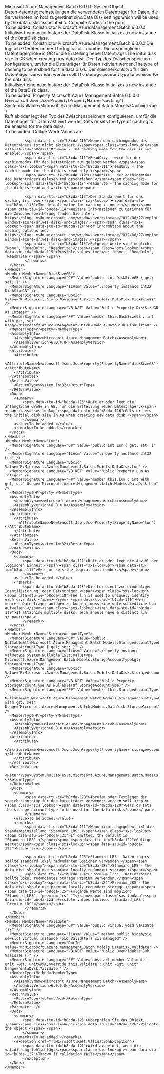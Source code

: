 <Type Name="DataDisk" FullName="Microsoft.Azure.Management.Batch.Models.DataDisk">
  <TypeSignature Language="C#" Value="public class DataDisk" />
  <TypeSignature Language="ILAsm" Value=".class public auto ansi beforefieldinit DataDisk extends System.Object" />
  <TypeSignature Language="DocId" Value="T:Microsoft.Azure.Management.Batch.Models.DataDisk" />
  <TypeSignature Language="VB.NET" Value="Public Class DataDisk" />
  <TypeSignature Language="F#" Value="type DataDisk = class" />
  <AssemblyInfo>
    <AssemblyName>Microsoft.Azure.Management.Batch</AssemblyName>
    <AssemblyVersion>6.0.0.0</AssemblyVersion>
  </AssemblyInfo>
  <Base>
    <BaseTypeName>System.Object</BaseTypeName>
  </Base>
  <Interfaces />
  <Docs>
    <summary>
            <span data-ttu-id="b8cda-101">Daten-datenträgereinstellungen die verwendeten Datenträger für Daten, die Serverknoten im Pool zugeordnet sind.</span><span class="sxs-lookup"><span data-stu-id="b8cda-101">Data Disk settings which will be used by the data disks associated to Compute Nodes in the pool.</span></span>
            </summary>
    <remarks>To be added.</remarks>
  </Docs>
  <Members>
    <Member MemberName=".ctor">
      <MemberSignature Language="C#" Value="public DataDisk ();" />
      <MemberSignature Language="ILAsm" Value=".method public hidebysig specialname rtspecialname instance void .ctor() cil managed" />
      <MemberSignature Language="DocId" Value="M:Microsoft.Azure.Management.Batch.Models.DataDisk.#ctor" />
      <MemberSignature Language="VB.NET" Value="Public Sub New ()" />
      <MemberType>Constructor</MemberType>
      <AssemblyInfo>
        <AssemblyName>Microsoft.Azure.Management.Batch</AssemblyName>
        <AssemblyVersion>6.0.0.0</AssemblyVersion>
      </AssemblyInfo>
      <Parameters />
      <Docs>
        <summary>
            <span data-ttu-id="b8cda-102">Initialisiert eine neue Instanz der DataDisk-Klasse.</span><span class="sxs-lookup"><span data-stu-id="b8cda-102">Initializes a new instance of the DataDisk class.</span></span>
            </summary>
        <remarks>To be added.</remarks>
      </Docs>
    </Member>
    <Member MemberName=".ctor">
      <MemberSignature Language="C#" Value="public DataDisk (int lun, int diskSizeGB, Nullable&lt;Microsoft.Azure.Management.Batch.Models.CachingType&gt; caching = null, Nullable&lt;Microsoft.Azure.Management.Batch.Models.StorageAccountType&gt; storageAccountType = null);" />
      <MemberSignature Language="ILAsm" Value=".method public hidebysig specialname rtspecialname instance void .ctor(int32 lun, int32 diskSizeGB, valuetype System.Nullable`1&lt;valuetype Microsoft.Azure.Management.Batch.Models.CachingType&gt; caching, valuetype System.Nullable`1&lt;valuetype Microsoft.Azure.Management.Batch.Models.StorageAccountType&gt; storageAccountType) cil managed" />
      <MemberSignature Language="DocId" Value="M:Microsoft.Azure.Management.Batch.Models.DataDisk.#ctor(System.Int32,System.Int32,System.Nullable{Microsoft.Azure.Management.Batch.Models.CachingType},System.Nullable{Microsoft.Azure.Management.Batch.Models.StorageAccountType})" />
      <MemberSignature Language="VB.NET" Value="Public Sub New (lun As Integer, diskSizeGB As Integer, Optional caching As Nullable(Of CachingType) = null, Optional storageAccountType As Nullable(Of StorageAccountType) = null)" />
      <MemberSignature Language="F#" Value="new Microsoft.Azure.Management.Batch.Models.DataDisk : int * int * Nullable&lt;Microsoft.Azure.Management.Batch.Models.CachingType&gt; * Nullable&lt;Microsoft.Azure.Management.Batch.Models.StorageAccountType&gt; -&gt; Microsoft.Azure.Management.Batch.Models.DataDisk" Usage="new Microsoft.Azure.Management.Batch.Models.DataDisk (lun, diskSizeGB, caching, storageAccountType)" />
      <MemberType>Constructor</MemberType>
      <AssemblyInfo>
        <AssemblyName>Microsoft.Azure.Management.Batch</AssemblyName>
        <AssemblyVersion>6.0.0.0</AssemblyVersion>
      </AssemblyInfo>
      <Parameters>
        <Parameter Name="lun" Type="System.Int32" />
        <Parameter Name="diskSizeGB" Type="System.Int32" />
        <Parameter Name="caching" Type="System.Nullable&lt;Microsoft.Azure.Management.Batch.Models.CachingType&gt;" />
        <Parameter Name="storageAccountType" Type="System.Nullable&lt;Microsoft.Azure.Management.Batch.Models.StorageAccountType&gt;" />
      </Parameters>
      <Docs>
        <param name="lun"><span data-ttu-id="b8cda-103">Die logische Gerätenummer.</span><span class="sxs-lookup"><span data-stu-id="b8cda-103">The logical unit number.</span></span></param>
        <param name="diskSizeGB"><span data-ttu-id="b8cda-104">Die ursprüngliche Datenträgergröße in GB für die Erstellung neuer Datenträger.</span><span class="sxs-lookup"><span data-stu-id="b8cda-104">The initial disk size in GB when creating new data disk.</span></span></param>
        <param name="caching"><span data-ttu-id="b8cda-105">Der Typ des Zwischenspeichern konfigurieren, um für die Datenträger für Daten aktiviert werden.</span><span class="sxs-lookup"><span data-stu-id="b8cda-105">The type of caching to be enabled for the data disks.</span></span></param>
        <param name="storageAccountType"><span data-ttu-id="b8cda-106">Der speicherkontotyp für den Datenträger verwendet werden soll.</span><span class="sxs-lookup"><span data-stu-id="b8cda-106">The storage account type to be used for the data disk.</span></span></param>
        <summary>
            <span data-ttu-id="b8cda-107">Initialisiert eine neue Instanz der DataDisk-Klasse.</span><span class="sxs-lookup"><span data-stu-id="b8cda-107">Initializes a new instance of the DataDisk class.</span></span>
            </summary>
        <remarks>To be added.</remarks>
      </Docs>
    </Member>
    <Member MemberName="Caching">
      <MemberSignature Language="C#" Value="public Nullable&lt;Microsoft.Azure.Management.Batch.Models.CachingType&gt; Caching { get; set; }" />
      <MemberSignature Language="ILAsm" Value=".property instance valuetype System.Nullable`1&lt;valuetype Microsoft.Azure.Management.Batch.Models.CachingType&gt; Caching" />
      <MemberSignature Language="DocId" Value="P:Microsoft.Azure.Management.Batch.Models.DataDisk.Caching" />
      <MemberSignature Language="VB.NET" Value="Public Property Caching As Nullable(Of CachingType)" />
      <MemberSignature Language="F#" Value="member this.Caching : Nullable&lt;Microsoft.Azure.Management.Batch.Models.CachingType&gt; with get, set" Usage="Microsoft.Azure.Management.Batch.Models.DataDisk.Caching" />
      <MemberType>Property</MemberType>
      <AssemblyInfo>
        <AssemblyName>Microsoft.Azure.Management.Batch</AssemblyName>
        <AssemblyVersion>6.0.0.0</AssemblyVersion>
      </AssemblyInfo>
      <Attributes>
        <Attribute>
          <AttributeName>Newtonsoft.Json.JsonProperty(PropertyName="caching")</AttributeName>
        </Attribute>
      </Attributes>
      <ReturnValue>
        <ReturnType>System.Nullable&lt;Microsoft.Azure.Management.Batch.Models.CachingType&gt;</ReturnType>
      </ReturnValue>
      <Docs>
        <summary>
             <span data-ttu-id="b8cda-108">Ruft ab oder legt den Typ des Zwischenspeichern konfigurieren, um für die Datenträger für Daten aktiviert werden.</span><span class="sxs-lookup"><span data-stu-id="b8cda-108">Gets or sets the type of caching to be enabled for the data disks.</span></span>
             </summary>
        <value>To be added.</value>
        <remarks>
             <span data-ttu-id="b8cda-109">Gültige Werte:</span><span class="sxs-lookup"><span data-stu-id="b8cda-109">Values are:</span></span>
            
             <span data-ttu-id="b8cda-110">None: den cachingmodus des Datenträgers ist nicht aktiviert.</span><span class="sxs-lookup"><span data-stu-id="b8cda-110">none - The caching mode for the disk is not enabled.</span></span>
             <span data-ttu-id="b8cda-111">ReadOnly - wird für der cachingmodus für den Datenträger nur gelesen werden.</span><span class="sxs-lookup"><span data-stu-id="b8cda-111">readOnly - The caching mode for the disk is read only.</span></span>
             <span data-ttu-id="b8cda-112">ReadWrite - der cachingmodus des Datenträgers gelesen und geschrieben.</span><span class="sxs-lookup"><span data-stu-id="b8cda-112">readWrite - The caching mode for the disk is read and write.</span></span>
            
             <span data-ttu-id="b8cda-113">Der Standardwert für das caching ist none.</span><span class="sxs-lookup"><span data-stu-id="b8cda-113">The default value for caching is none.</span></span> <span data-ttu-id="b8cda-114">Weitere Informationen zu Optionen für die Zwischenspeicherung finden Sie unter: https://blogs.msdn.microsoft.com/windowsazurestorage/2012/06/27/exploring-windows-azure-drives-disks-and-images/.</span><span class="sxs-lookup"><span data-stu-id="b8cda-114">For information about the caching options see: https://blogs.msdn.microsoft.com/windowsazurestorage/2012/06/27/exploring-windows-azure-drives-disks-and-images/.</span></span>
             <span data-ttu-id="b8cda-115">Folgende Werte sind möglich: "None", "ReadOnly", "ReadWrite"</span><span class="sxs-lookup"><span data-stu-id="b8cda-115">Possible values include: 'None', 'ReadOnly', 'ReadWrite'</span></span>
             </remarks>
      </Docs>
    </Member>
    <Member MemberName="DiskSizeGB">
      <MemberSignature Language="C#" Value="public int DiskSizeGB { get; set; }" />
      <MemberSignature Language="ILAsm" Value=".property instance int32 DiskSizeGB" />
      <MemberSignature Language="DocId" Value="P:Microsoft.Azure.Management.Batch.Models.DataDisk.DiskSizeGB" />
      <MemberSignature Language="VB.NET" Value="Public Property DiskSizeGB As Integer" />
      <MemberSignature Language="F#" Value="member this.DiskSizeGB : int with get, set" Usage="Microsoft.Azure.Management.Batch.Models.DataDisk.DiskSizeGB" />
      <MemberType>Property</MemberType>
      <AssemblyInfo>
        <AssemblyName>Microsoft.Azure.Management.Batch</AssemblyName>
        <AssemblyVersion>6.0.0.0</AssemblyVersion>
      </AssemblyInfo>
      <Attributes>
        <Attribute>
          <AttributeName>Newtonsoft.Json.JsonProperty(PropertyName="diskSizeGB")</AttributeName>
        </Attribute>
      </Attributes>
      <ReturnValue>
        <ReturnType>System.Int32</ReturnType>
      </ReturnValue>
      <Docs>
        <summary>
            <span data-ttu-id="b8cda-116">Ruft ab oder legt die anfängliche Größe in GB, für die Erstellung neuer Datenträger.</span><span class="sxs-lookup"><span data-stu-id="b8cda-116">Gets or sets the initial disk size in GB when creating new data disk.</span></span>
            </summary>
        <value>To be added.</value>
        <remarks>To be added.</remarks>
      </Docs>
    </Member>
    <Member MemberName="Lun">
      <MemberSignature Language="C#" Value="public int Lun { get; set; }" />
      <MemberSignature Language="ILAsm" Value=".property instance int32 Lun" />
      <MemberSignature Language="DocId" Value="P:Microsoft.Azure.Management.Batch.Models.DataDisk.Lun" />
      <MemberSignature Language="VB.NET" Value="Public Property Lun As Integer" />
      <MemberSignature Language="F#" Value="member this.Lun : int with get, set" Usage="Microsoft.Azure.Management.Batch.Models.DataDisk.Lun" />
      <MemberType>Property</MemberType>
      <AssemblyInfo>
        <AssemblyName>Microsoft.Azure.Management.Batch</AssemblyName>
        <AssemblyVersion>6.0.0.0</AssemblyVersion>
      </AssemblyInfo>
      <Attributes>
        <Attribute>
          <AttributeName>Newtonsoft.Json.JsonProperty(PropertyName="lun")</AttributeName>
        </Attribute>
      </Attributes>
      <ReturnValue>
        <ReturnType>System.Int32</ReturnType>
      </ReturnValue>
      <Docs>
        <summary>
            <span data-ttu-id="b8cda-117">Ruft ab oder legt die Anzahl der logischen Einheit.</span><span class="sxs-lookup"><span data-stu-id="b8cda-117">Gets or sets the logical unit number.</span></span>
            </summary>
        <value>To be added.</value>
        <remarks>
            <span data-ttu-id="b8cda-118">Die Lun dient zur eindeutigen Identifizierung jeder Datenträger.</span><span class="sxs-lookup"><span data-stu-id="b8cda-118">The lun is used to uniquely identify each data disk.</span></span> <span data-ttu-id="b8cda-119">Wenn mehrere Datenträger anfügen zu können, muss eine unterschiedliche Lun aufweisen.</span><span class="sxs-lookup"><span data-stu-id="b8cda-119">If attaching multiple disks, each should have a distinct lun.</span></span>
            </remarks>
      </Docs>
    </Member>
    <Member MemberName="StorageAccountType">
      <MemberSignature Language="C#" Value="public Nullable&lt;Microsoft.Azure.Management.Batch.Models.StorageAccountType&gt; StorageAccountType { get; set; }" />
      <MemberSignature Language="ILAsm" Value=".property instance valuetype System.Nullable`1&lt;valuetype Microsoft.Azure.Management.Batch.Models.StorageAccountType&gt; StorageAccountType" />
      <MemberSignature Language="DocId" Value="P:Microsoft.Azure.Management.Batch.Models.DataDisk.StorageAccountType" />
      <MemberSignature Language="VB.NET" Value="Public Property StorageAccountType As Nullable(Of StorageAccountType)" />
      <MemberSignature Language="F#" Value="member this.StorageAccountType : Nullable&lt;Microsoft.Azure.Management.Batch.Models.StorageAccountType&gt; with get, set" Usage="Microsoft.Azure.Management.Batch.Models.DataDisk.StorageAccountType" />
      <MemberType>Property</MemberType>
      <AssemblyInfo>
        <AssemblyName>Microsoft.Azure.Management.Batch</AssemblyName>
        <AssemblyVersion>6.0.0.0</AssemblyVersion>
      </AssemblyInfo>
      <Attributes>
        <Attribute>
          <AttributeName>Newtonsoft.Json.JsonProperty(PropertyName="storageAccountType")</AttributeName>
        </Attribute>
      </Attributes>
      <ReturnValue>
        <ReturnType>System.Nullable&lt;Microsoft.Azure.Management.Batch.Models.StorageAccountType&gt;</ReturnType>
      </ReturnValue>
      <Docs>
        <summary>
             <span data-ttu-id="b8cda-120">Abrufen oder Festlegen der speicherkontotyp für den Datenträger verwendet werden soll.</span><span class="sxs-lookup"><span data-stu-id="b8cda-120">Gets or sets the storage account type to be used for the data disk.</span></span>
             </summary>
        <value>To be added.</value>
        <remarks>
             <span data-ttu-id="b8cda-121">Wenn nicht angegeben, ist die Standardeinstellung "Standard_LRS".</span><span class="sxs-lookup"><span data-stu-id="b8cda-121">If omitted, the default is "Standard_LRS".</span></span> <span data-ttu-id="b8cda-122">Gültige Werte:</span><span class="sxs-lookup"><span data-stu-id="b8cda-122">Values are:</span></span>
            
             <span data-ttu-id="b8cda-123">Standard_LRS - Datenträgers sollte standard lokal redundanten Speicher verwenden.</span><span class="sxs-lookup"><span data-stu-id="b8cda-123">Standard_LRS - The data disk should use standard locally redundant storage.</span></span>
             <span data-ttu-id="b8cda-124">"Premium_lrs" - Datenträgers sollte lokal redundantes Storage Premium verwenden.</span><span class="sxs-lookup"><span data-stu-id="b8cda-124">Premium_LRS - The data disk should use premium locally redundant storage.</span></span> <span data-ttu-id="b8cda-125">Folgende Werte sind möglich: "Standard_LRS", "premium_lrs" ""</span><span class="sxs-lookup"><span data-stu-id="b8cda-125">Possible values include: 'Standard_LRS', 'Premium_LRS'</span></span>
             </remarks>
      </Docs>
    </Member>
    <Member MemberName="Validate">
      <MemberSignature Language="C#" Value="public virtual void Validate ();" />
      <MemberSignature Language="ILAsm" Value=".method public hidebysig newslot virtual instance void Validate() cil managed" />
      <MemberSignature Language="DocId" Value="M:Microsoft.Azure.Management.Batch.Models.DataDisk.Validate" />
      <MemberSignature Language="VB.NET" Value="Public Overridable Sub Validate ()" />
      <MemberSignature Language="F#" Value="abstract member Validate : unit -&gt; unit&#xA;override this.Validate : unit -&gt; unit" Usage="dataDisk.Validate " />
      <MemberType>Method</MemberType>
      <AssemblyInfo>
        <AssemblyName>Microsoft.Azure.Management.Batch</AssemblyName>
        <AssemblyVersion>6.0.0.0</AssemblyVersion>
      </AssemblyInfo>
      <ReturnValue>
        <ReturnType>System.Void</ReturnType>
      </ReturnValue>
      <Parameters />
      <Docs>
        <summary>
            <span data-ttu-id="b8cda-126">Überprüfen Sie das Objekt.</span><span class="sxs-lookup"><span data-stu-id="b8cda-126">Validate the object.</span></span>
            </summary>
        <remarks>To be added.</remarks>
        <exception cref="T:Microsoft.Rest.ValidationException">
            <span data-ttu-id="b8cda-127">Wird ausgelöst, wenn die Validierung fehlschlägt</span><span class="sxs-lookup"><span data-stu-id="b8cda-127">Thrown if validation fails</span></span>
            </exception>
      </Docs>
    </Member>
  </Members>
</Type>